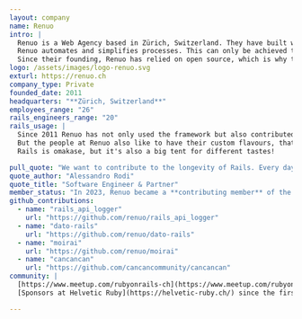 ```yaml
---
layout: company
name: Renuo
intro: |
  Renuo is a Web Agency based in Zürich, Switzerland. They have built with Rails since their foundation, and the framework is what represents their competitive advantage over other agencies in the Swiss market.<br><br>
  Renuo automates and simplifies processes. This can only be achieved through the right balance between innovation and stability. Innovation is brought in every single project, adapting the single technologies and libraries to the customers' needs. Stability is brought by Rails.<br><br>
  Since their founding, Renuo has relied on open source, which is why they joined the Rails Foundation. In addition to supporting open source, they donate 10% of their profits to charity each year.
logo: /assets/images/logo-renuo.svg
exturl: https://renuo.ch
company_type: Private
founded_date: 2011
headquarters: "**Zürich, Switzerland**"
employees_range: "26"
rails_engineers_range: "20"
rails_usage: |
  Since 2011 Renuo has not only used the framework but also contributed to the ecosystem of libraries and the community. For all their 50+ customers, they have built great Rails monoliths. Rails has been a great companion in building API-Only backends, client-server web applications with modern Javascript Frameworks which are heavy Javascript Single Page Applications, and most recently Turbo and Stimulus HTML-Over-The-Wire Server-Side-Rendered apps.<br><br>
  But the people at Renuo also like to have their custom flavours, that's why they have a custom renuocop styling guide, rely on Postgres and GoodJob, RSpec and always a good set of System Tests that run on the side. The company also provides a PaaS in Switzerland called deplo.io.<br><br>
  Rails is omakase, but it's also a big tent for different tastes!

pull_quote: "We want to contribute to the longevity of Rails. Every day, a new project is bootstrapped using Ruby On Rails, and we’d like to provide a more basic angle to the future development of Rails. We come from a small agency’s point of view and want to influence the formal and cultural groundwork as a small player.<br><br> We also feel strongly about education. Our vision? To see Ruby on Rails in universities."
quote_author: "Alessandro Rodi"
quote_title: "Software Engineer & Partner"
member_status: "In 2023, Renuo became a **contributing member** of the Rails Foundation."
github_contributions:
  - name: "rails_api_logger"
    url: "https://github.com/renuo/rails_api_logger"
  - name: "dato-rails"
    url: "https://github.com/renuo/dato-rails"
  - name: "moirai"
    url: "https://github.com/renuo/moirai"
  - name: "cancancan"
    url: "https://github.com/cancancommunity/cancancan"
community: |
  [https://www.meetup.com/rubyonrails-ch](https://www.meetup.com/rubyonrails-ch)<br>
  [Sponsors at Helvetic Ruby](https://helvetic-ruby.ch/) since the first edition.

---
```

